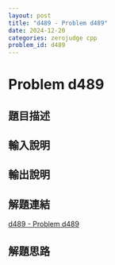 ```yaml
---
layout: post
title: "d489 - Problem d489"
date: 2024-12-20
categories: zerojudge cpp
problem_id: d489
---
```


# Problem d489

## 題目描述



## 輸入說明



## 輸出說明



## 解題連結

[d489 - Problem d489](https://zerojudge.tw/ShowProblem?problemid=d489)

## 解題思路

